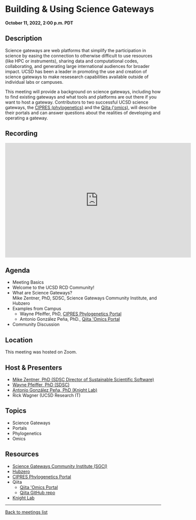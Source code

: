 # Building & Using Science Gateways
**October 11, 2022, 2:00 p.m. PDT**

## Description

Science gateways are web platforms that simplify the participation in
science by easing the connection to otherwise difficult to use
resources (like HPC or instruments), sharing data and computational
codes, collaborating, and generating large international audiences for
broader impact. UCSD has been a leader in promoting the use and
creation of science gateways to make resesearch capabilities 
available outside of individual labs or campuses.

This meeting will provide a background on science gateways, including
how to find existing gateways and what tools and platforms are out
there if you want to host a gateway. Contributors to two successful
UCSD science gateways, the [CIPRES
(phylogenetics)](https://www.phylo.org) and the [Qiita
('omics)](https://qiita.ucsd.edu), will describe their portals
and can answer questions about the realities of developing and
operating a gateway.

## Recording

<iframe id="kaltura_player" src="https://cdnapisec.kaltura.com/p/2323111/sp/232311100/embedIframeJs/uiconf_id/48743603/partner_id/2323111?iframeembed=true&playerId=kaltura_player&entry_id=1_fw2y9t39&flashvars[streamerType]=auto&amp;flashvars[localizationCode]=en&amp;flashvars[leadWithHTML5]=true&amp;flashvars[sideBarContainer.plugin]=true&amp;flashvars[sideBarContainer.position]=left&amp;flashvars[sideBarContainer.clickToClose]=true&amp;flashvars[chapters.plugin]=true&amp;flashvars[chapters.layout]=vertical&amp;flashvars[chapters.thumbnailRotator]=false&amp;flashvars[streamSelector.plugin]=true&amp;flashvars[EmbedPlayer.SpinnerTarget]=videoHolder&amp;flashvars[dualScreen.plugin]=true&amp;flashvars[hotspots.plugin]=1&amp;flashvars[Kaltura.addCrossoriginToIframe]=true&amp;&wid=1_eve9tb8v" width="600" height="370" allowfullscreen webkitallowfullscreen mozAllowFullScreen allow="autoplay *; fullscreen *; encrypted-media *" sandbox="allow-downloads allow-forms allow-same-origin allow-scripts allow-top-navigation allow-pointer-lock allow-popups allow-modals allow-orientation-lock allow-popups-to-escape-sandbox allow-presentation allow-top-navigation-by-user-activation" frameborder="0" title="UCSD RCD Community Meeting October 11, 2022: Building & Using Science Gateways"></iframe>

## Agenda

* Meeting Basics
* Welcome to the UCSD RCD Community!
* What are Science Gateways?<br>
  Mike Zentner, PhD, SDSC, Science Gateways Community Institute, and Hubzero
* Examples from Campus
  * Wayne Pfeiffer, PhD, [CIPRES Phylogenetics Portal](https://www.phylo.org) 
  * Antonio González Peña, PhD., [Qiita 'Omics Portal](https://qiita.ucsd.edu)
* Community Discussion

## Location

This meeting was hosted on Zoom.

## Host & Presenters

* [Mike Zentner, PhD (SDSC Director of Sustainable Scientific Software)](https://today.ucsd.edu/story/michael_zentner_joins_sdsc_to_lead_sustainable_scientific_software_group)
* [Wayne Pfeiffer, PhD (SDSC)](https://waynepfeiffer.com)
* [Antonio González Peña, PhD (Knight Lab)](https://github.com/antgonza)
* Rick Wagner (UCSD Research IT)

## Topics

* Science Gateways
* Portals
* Phylogenetics
* Omics

## Resources

* [Science Gateways Community Institute
  (SGCI)](https://sciencegateways.org)
* [Hubzero](https://hubzero.org)
* [CIPRES Phylogenetics Portal](https://www.phylo.org)
* Qiita
  * [Qiita 'Omics Portal](https://qiita.ucsd.edu)
  * [Qiita GitHub repo](https://github.com/qiita-spots/qiita)
* [Knight Lab](https://knightlab.ucsd.edu)

---

[Back to meetings list](/meetings/)
